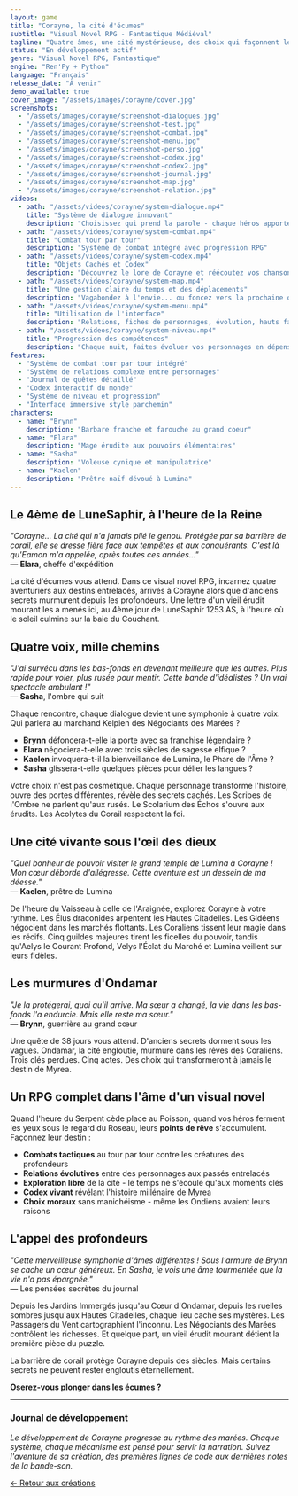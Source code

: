```yaml
---
layout: game
title: "Corayne, la cité d'écumes"
subtitle: "Visual Novel RPG - Fantastique Médiéval"
tagline: "Quatre âmes, une cité mystérieuse, des choix qui façonnent le destin. Chaque voix compte dans l'épopée de Corayne."
status: "En développement actif"
genre: "Visual Novel RPG, Fantastique"
engine: "Ren'Py + Python"
language: "Français"
release_date: "À venir"
demo_available: true
cover_image: "/assets/images/corayne/cover.jpg"
screenshots:
  - "/assets/images/corayne/screenshot-dialogues.jpg"
  - "/assets/images/corayne/screenshot-test.jpg"
  - "/assets/images/corayne/screenshot-combat.jpg"
  - "/assets/images/corayne/screenshot-menu.jpg"
  - "/assets/images/corayne/screenshot-perso.jpg"
  - "/assets/images/corayne/screenshot-codex.jpg"
  - "/assets/images/corayne/screenshot-codex2.jpg"  
  - "/assets/images/corayne/screenshot-journal.jpg"
  - "/assets/images/corayne/screenshot-map.jpg"
  - "/assets/images/corayne/screenshot-relation.jpg"
videos:
  - path: "/assets/videos/corayne/system-dialogue.mp4"
    title: "Système de dialogue innovant"
    description: "Choisissez qui prend la parole - chaque héros apporte sa perspective unique"
  - path: "/assets/videos/corayne/system-combat.mp4"
    title: "Combat tour par tour"
    description: "Système de combat intégré avec progression RPG"
  - path: "/assets/videos/corayne/system-codex.mp4"
    title: "Objets Cachés et Codex"
    description: "Découvrez le lore de Corayne et réécoutez vos chansons favorites"
  - path: "/assets/videos/corayne/system-map.mp4"
    title: "Une gestion claire du temps et des déplacements"
    description: "Vagabondez à l'envie... ou foncez vers la prochaine quête"
  - path: "/assets/videos/corayne/system-menu.mp4"
    title: "Utilisation de l'interface"
    description: "Relations, fiches de personnages, évolution, hauts faits..."
  - path: "/assets/videos/corayne/system-niveau.mp4"
    title: "Progression des compétences"
    description: "Chaque nuit, faites évoluer vos personnages en dépensant leurs points de rêve"
features:
  - "Système de combat tour par tour intégré"
  - "Système de relations complexe entre personnages"
  - "Journal de quêtes détaillé"
  - "Codex interactif du monde"
  - "Système de niveau et progression"
  - "Interface immersive style parchemin"
characters:
  - name: "Brynn"
    description: "Barbare franche et farouche au grand coeur"
  - name: "Elara" 
    description: "Mage érudite aux pouvoirs élémentaires"
  - name: "Sasha"
    description: "Voleuse cynique et manipulatrice"
  - name: "Kaelen"
    description: "Prêtre naïf dévoué à Lumina"
---
```


## Le 4ème de LuneSaphir, à l'heure de la Reine

*"Corayne... La cité qui n'a jamais plié le genou. Protégée par sa barrière de corail, elle se dresse fière face aux tempêtes et aux conquérants. C'est là qu'Eamon m'a appelée, après toutes ces années..."*  
— **Elara**, cheffe d'expédition

La cité d'écumes vous attend. Dans ce visual novel RPG, incarnez quatre aventuriers aux destins entrelacés, arrivés à Corayne alors que d'anciens secrets murmurent depuis les profondeurs. Une lettre d'un vieil érudit mourant les a menés ici, au 4ème jour de LuneSaphir 1253 AS, à l'heure où le soleil culmine sur la baie du Couchant.

## Quatre voix, mille chemins

*"J'ai survécu dans les bas-fonds en devenant meilleure que les autres. Plus rapide pour voler, plus rusée pour mentir. Cette bande d'idéalistes ? Un vrai spectacle ambulant !"*  
— **Sasha**, l'ombre qui suit

Chaque rencontre, chaque dialogue devient une symphonie à quatre voix. Qui parlera au marchand Kelpien des Négociants des Marées ? 

- **Brynn** défoncera-t-elle la porte avec sa franchise légendaire ?
- **Elara** négociera-t-elle avec trois siècles de sagesse elfique ?
- **Kaelen** invoquera-t-il la bienveillance de Lumina, le Phare de l'Âme ?
- **Sasha** glissera-t-elle quelques pièces pour délier les langues ?

Votre choix n'est pas cosmétique. Chaque personnage transforme l'histoire, ouvre des portes différentes, révèle des secrets cachés. Les Scribes de l'Ombre ne parlent qu'aux rusés. Le Scolarium des Échos s'ouvre aux érudits. Les Acolytes du Corail respectent la foi.

## Une cité vivante sous l'œil des dieux

*"Quel bonheur de pouvoir visiter le grand temple de Lumina à Corayne ! Mon cœur déborde d'allégresse. Cette aventure est un dessein de ma déesse."*  
— **Kaelen**, prêtre de Lumina

De l'heure du Vaisseau à celle de l'Araignée, explorez Corayne à votre rythme. Les Élus draconides arpentent les Hautes Citadelles. Les Gidéens négocient dans les marchés flottants. Les Coraliens tissent leur magie dans les récifs. Cinq guildes majeures tirent les ficelles du pouvoir, tandis qu'Aelys le Courant Profond, Velys l'Éclat du Marché et Lumina veillent sur leurs fidèles.

## Les murmures d'Ondamar

*"Je la protégerai, quoi qu'il arrive. Ma sœur a changé, la vie dans les bas-fonds l'a endurcie. Mais elle reste ma sœur."*  
— **Brynn**, guerrière au grand cœur

Une quête de 38 jours vous attend. D'anciens secrets dorment sous les vagues. Ondamar, la cité engloutie, murmure dans les rêves des Coraliens. Trois clés perdues. Cinq actes. Des choix qui transformeront à jamais le destin de Myrea.

## Un RPG complet dans l'âme d'un visual novel

Quand l'heure du Serpent cède place au Poisson, quand vos héros ferment les yeux sous le regard du Roseau, leurs **points de rêve** s'accumulent. Façonnez leur destin :

- **Combats tactiques** au tour par tour contre les créatures des profondeurs
- **Relations évolutives** entre des personnages aux passés entrelacés
- **Exploration libre** de la cité - le temps ne s'écoule qu'aux moments clés
- **Codex vivant** révélant l'histoire millénaire de Myrea
- **Choix moraux** sans manichéisme - même les Ondiens avaient leurs raisons

## L'appel des profondeurs

*"Cette merveilleuse symphonie d'âmes différentes ! Sous l'armure de Brynn se cache un cœur généreux. En Sasha, je vois une âme tourmentée que la vie n'a pas épargnée."*  
— Les pensées secrètes du journal

Depuis les Jardins Immergés jusqu'au Cœur d'Ondamar, depuis les ruelles sombres jusqu'aux Hautes Citadelles, chaque lieu cache ses mystères. Les Passagers du Vent cartographient l'inconnu. Les Négociants des Marées contrôlent les richesses. Et quelque part, un vieil érudit mourant détient la première pièce du puzzle.

La barrière de corail protège Corayne depuis des siècles. Mais certains secrets ne peuvent rester engloutis éternellement.

**Oserez-vous plonger dans les écumes ?**

---

### Journal de développement

*Le développement de Corayne progresse au rythme des marées. Chaque système, chaque mécanisme est pensé pour servir la narration. Suivez l'aventure de sa création, des premières lignes de code aux dernières notes de la bande-son.*

[← Retour aux créations](/games/)